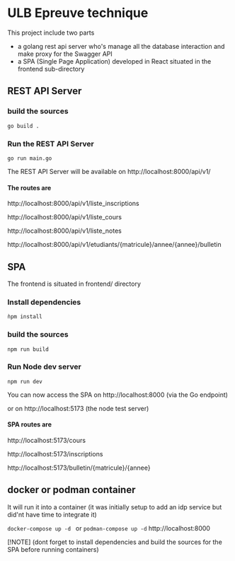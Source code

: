 # ULB Epreuve technique

This project include two parts
* a golang rest api server who's manage all the database interaction and make proxy for the Swagger API
* a SPA (Single Page Application) developed in React situated in the frontend sub-directory

## REST API Server

### build the sources

`go build .`

### Run the REST API Server

`go run main.go`

The REST API Server will be available on http://localhost:8000/api/v1/

#### The routes are

http://localhost:8000/api/v1/liste_inscriptions

http://localhost:8000/api/v1/liste_cours

http://localhost:8000/api/v1/liste_notes

http://localhost:8000/api/v1/etudiants/{matricule}/annee/{annee}/bulletin


## SPA

The frontend is situated in frontend/ directory

### Install dependencies

`ǹpm install`

### build the sources

`npm run build`

### Run Node dev server

`npm run dev`

You can now access the SPA on http://localhost:8000 (via the Go endpoint)

or on http://localhost:5173 (the node test server)

#### SPA routes are 

http://localhost:5173/cours

http://localhost:5173/inscriptions

http://localhost:5173/bulletin/{matricule}/{annee}


## docker or podman container 

It will run it into a container (it was initially setup to add an idp service but did'nt have time to integrate it)

`docker-compose up -d ` or `podman-compose up -d`
http://localhost:8000

[!NOTE]
(dont forget to install dependencies and build the sources for the SPA before running containers)

